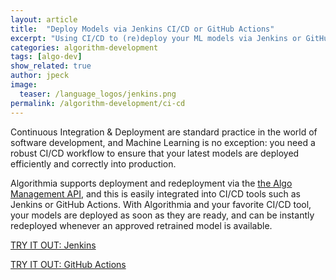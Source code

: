 ```yaml
---
layout: article
title:  "Deploy Models via Jenkins CI/CD or GitHub Actions"
excerpt: "Using CI/CD to (re)deploy your ML models via Jenkins or GitHub Actions"
categories: algorithm-development
tags: [algo-dev]
show_related: true
author: jpeck
image:
  teaser: /language_logos/jenkins.png
permalink: /algorithm-development/ci-cd
---
```


Continuous Integration & Deployment are standard practice in the world of software development, and Machine Learning is no exception: you need a robust CI/CD workflow to ensure that your latest models are deployed efficiently and correctly into production.

Algorithmia supports deployment and redeployment via the [the Algo Management API]({{site.baseurl}}/algorithm-development/algorithm-management-api), and this is easily integrated into CI/CD tools such as Jenkins or GitHub Actions. With Algorithmia and your favorite CI/CD tool, your models are deployed as soon as they are ready, and can be instantly redeployed whenever an approved retrained model is available.

<a href="https://github.com/algorithmiaio/model-deployment/tree/master/jenkins_deploy_algorithmia" class="btn btn-default btn-primary"><i class="fa fa-github" aria-hidden="true"></i> TRY IT OUT: Jenkins</a>

<a href="https://github.com/algorithmiaio/model-deployment/tree/master/githubactions_deploy_algorithmia" class="btn btn-default btn-primary"><i class="fa fa-github" aria-hidden="true"></i> TRY IT OUT: GitHub Actions</a>
